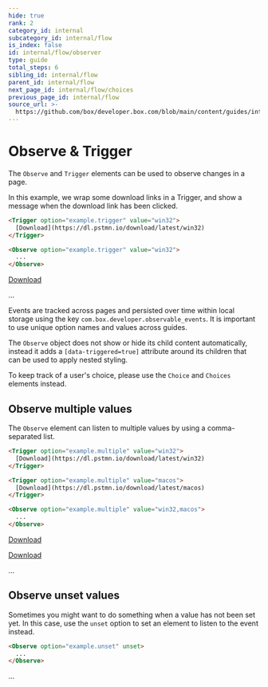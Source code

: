 ```yaml
---
hide: true
rank: 2
category_id: internal
subcategory_id: internal/flow
is_index: false
id: internal/flow/observer
type: guide
total_steps: 6
sibling_id: internal/flow
parent_id: internal/flow
next_page_id: internal/flow/choices
previous_page_id: internal/flow
source_url: >-
  https://github.com/box/developer.box.com/blob/main/content/guides/internal/flow/observer.md
---
```

<!-- does not need translation -->

# Observe & Trigger

The `Observe` and `Trigger` elements can be used to observe changes in a page.

In this example, we wrap some download links in a Trigger, and show a message
when the download link has been clicked.

```html
<Trigger option="example.trigger" value="win32">
  [Download](https://dl.pstmn.io/download/latest/win32)
</Trigger>

<Observe option="example.trigger" value="win32">
  ...
</Observe>
```

<H>

<Trigger option='example.trigger' value='win32'>

[Download](https://dl.pstmn.io/download/latest/win32)

</Trigger>

<Observe option='example.trigger' value='win32'>

...

</Observe>

</H>

<Message notice>

Events are tracked across pages and persisted over time within local storage
using the key `com.box.developer.observable_events`. It is important to use
unique option names and values across guides.

</Message>

<Message warning>

The `Observe` object does not show or hide its child content automatically,
instead it adds a `[data-triggered=true]` attribute around its children that
can be used to apply nested styling.

To keep track of a user's choice, please use the `Choice` and `Choices`
elements instead.

</Message>

## Observe multiple values

The `Observe` element can listen to multiple values by using a comma-separated
list.

```html
<Trigger option="example.multiple" value="win32">
  [Download](https://dl.pstmn.io/download/latest/win32)
</Trigger>

<Trigger option="example.multiple" value="macos">
  [Download](https://dl.pstmn.io/download/latest/macos)
</Trigger>

<Observe option="example.multiple" value="win32,macos">
  ...
</Observe>
```

<H>

<Trigger option='example.multiple' value='win32'>

[Download](https://dl.pstmn.io/download/latest/win32)

</Trigger>

<Trigger option='example.multiple' value='macos'>

[Download](https://dl.pstmn.io/download/latest/macos)

</Trigger>

<Observe option='example.multiple' value='win32,macos'>

...

</Observe>

</H>

## Observe unset values

Sometimes you might want to do something when a value has not been set yet. In
this case, use the `unset` option to set an element to listen to the event
instead.

```html
<Observe option="example.unset" unset>
  ...
</Observe>
```

<H>

<Observe option='example.unset' unset>

...

</Observe>

</H>